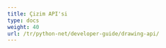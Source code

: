 ```yaml
---
title: Çizim API'si
type: docs
weight: 40
url: /tr/python-net/developer-guide/drawing-api/
---
```

